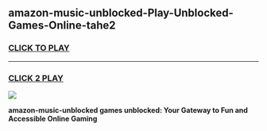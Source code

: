 
## amazon-music-unblocked-Play-Unblocked-Games-Online-tahe2
<h3>
<a href="https://premium76.site?title=amazon-music-unblocked&ref=25A">CLICK TO PLAY</a></h3>
<hr>

<h3>
<a href="https://premium76.site?title=amazon-music-unblocked&ref=25A">CLICK 2 PLAY</a>
  
</h3>

<a href="https://premium76.site?title=amazon-music-unblocked&ref=25A"><img src="https://clearcache.store/games.png"></a>


**amazon-music-unblocked games unblocked: Your Gateway to Fun and Accessible Online Gaming**
